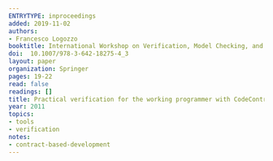 ```yaml
---
ENTRYTYPE: inproceedings
added: 2019-11-02
authors:
- Francesco Logozzo
booktitle: International Workshop on Verification, Model Checking, and Abstract Interpretation
doi:  10.1007/978-3-642-18275-4_3
layout: paper
organization: Springer
pages: 19-22
read: false
readings: []
title: Practical verification for the working programmer with CodeContracts and abstract interpretation
year: 2011
topics:
- tools
- verification
notes:
- contract-based-development
---
```

